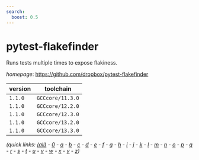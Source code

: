```yaml
---
search:
  boost: 0.5
---
```

# pytest-flakefinder

Runs tests multiple times to expose flakiness.

*homepage*: <https://github.com/dropbox/pytest-flakefinder>

version | toolchain
--------|----------
``1.1.0`` | ``GCCcore/11.3.0``
``1.1.0`` | ``GCCcore/12.2.0``
``1.1.0`` | ``GCCcore/12.3.0``
``1.1.0`` | ``GCCcore/13.2.0``
``1.1.0`` | ``GCCcore/13.3.0``


*(quick links: [(all)](../index.md) - [0](../0/index.md) - [a](../a/index.md) - [b](../b/index.md) - [c](../c/index.md) - [d](../d/index.md) - [e](../e/index.md) - [f](../f/index.md) - [g](../g/index.md) - [h](../h/index.md) - [i](../i/index.md) - [j](../j/index.md) - [k](../k/index.md) - [l](../l/index.md) - [m](../m/index.md) - [n](../n/index.md) - [o](../o/index.md) - [p](../p/index.md) - [q](../q/index.md) - [r](../r/index.md) - [s](../s/index.md) - [t](../t/index.md) - [u](../u/index.md) - [v](../v/index.md) - [w](../w/index.md) - [x](../x/index.md) - [y](../y/index.md) - [z](../z/index.md))*

